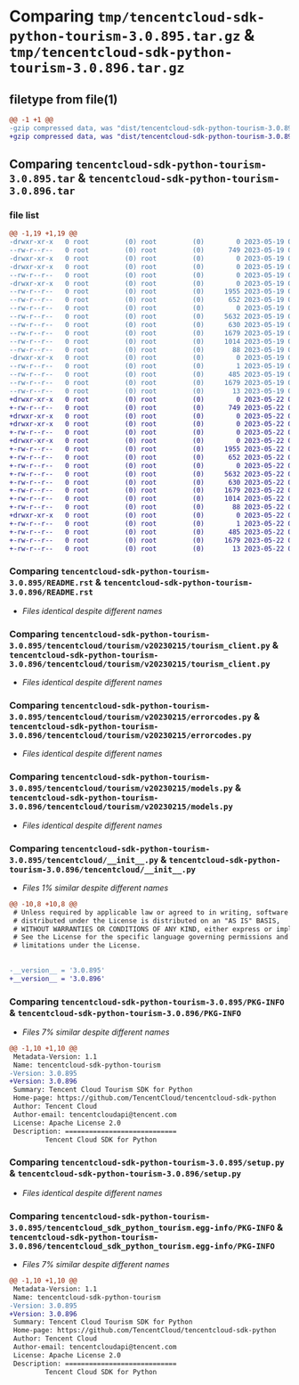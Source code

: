 # Comparing `tmp/tencentcloud-sdk-python-tourism-3.0.895.tar.gz` & `tmp/tencentcloud-sdk-python-tourism-3.0.896.tar.gz`

## filetype from file(1)

```diff
@@ -1 +1 @@
-gzip compressed data, was "dist/tencentcloud-sdk-python-tourism-3.0.895.tar", last modified: Fri May 19 03:03:53 2023, max compression
+gzip compressed data, was "dist/tencentcloud-sdk-python-tourism-3.0.896.tar", last modified: Mon May 22 00:35:58 2023, max compression
```

## Comparing `tencentcloud-sdk-python-tourism-3.0.895.tar` & `tencentcloud-sdk-python-tourism-3.0.896.tar`

### file list

```diff
@@ -1,19 +1,19 @@
-drwxr-xr-x   0 root         (0) root         (0)        0 2023-05-19 03:03:53.000000 tencentcloud-sdk-python-tourism-3.0.895/
--rw-r--r--   0 root         (0) root         (0)      749 2023-05-19 03:03:53.000000 tencentcloud-sdk-python-tourism-3.0.895/README.rst
-drwxr-xr-x   0 root         (0) root         (0)        0 2023-05-19 03:03:53.000000 tencentcloud-sdk-python-tourism-3.0.895/tencentcloud/
-drwxr-xr-x   0 root         (0) root         (0)        0 2023-05-19 03:03:53.000000 tencentcloud-sdk-python-tourism-3.0.895/tencentcloud/tourism/
--rw-r--r--   0 root         (0) root         (0)        0 2023-05-19 03:03:53.000000 tencentcloud-sdk-python-tourism-3.0.895/tencentcloud/tourism/__init__.py
-drwxr-xr-x   0 root         (0) root         (0)        0 2023-05-19 03:03:53.000000 tencentcloud-sdk-python-tourism-3.0.895/tencentcloud/tourism/v20230215/
--rw-r--r--   0 root         (0) root         (0)     1955 2023-05-19 03:03:53.000000 tencentcloud-sdk-python-tourism-3.0.895/tencentcloud/tourism/v20230215/tourism_client.py
--rw-r--r--   0 root         (0) root         (0)      652 2023-05-19 03:03:53.000000 tencentcloud-sdk-python-tourism-3.0.895/tencentcloud/tourism/v20230215/errorcodes.py
--rw-r--r--   0 root         (0) root         (0)        0 2023-05-19 03:03:53.000000 tencentcloud-sdk-python-tourism-3.0.895/tencentcloud/tourism/v20230215/__init__.py
--rw-r--r--   0 root         (0) root         (0)     5632 2023-05-19 03:03:53.000000 tencentcloud-sdk-python-tourism-3.0.895/tencentcloud/tourism/v20230215/models.py
--rw-r--r--   0 root         (0) root         (0)      630 2023-05-19 03:03:53.000000 tencentcloud-sdk-python-tourism-3.0.895/tencentcloud/__init__.py
--rw-r--r--   0 root         (0) root         (0)     1679 2023-05-19 03:03:53.000000 tencentcloud-sdk-python-tourism-3.0.895/PKG-INFO
--rw-r--r--   0 root         (0) root         (0)     1014 2023-05-19 03:03:53.000000 tencentcloud-sdk-python-tourism-3.0.895/setup.py
--rw-r--r--   0 root         (0) root         (0)       88 2023-05-19 03:03:53.000000 tencentcloud-sdk-python-tourism-3.0.895/setup.cfg
-drwxr-xr-x   0 root         (0) root         (0)        0 2023-05-19 03:03:53.000000 tencentcloud-sdk-python-tourism-3.0.895/tencentcloud_sdk_python_tourism.egg-info/
--rw-r--r--   0 root         (0) root         (0)        1 2023-05-19 03:03:53.000000 tencentcloud-sdk-python-tourism-3.0.895/tencentcloud_sdk_python_tourism.egg-info/dependency_links.txt
--rw-r--r--   0 root         (0) root         (0)      485 2023-05-19 03:03:53.000000 tencentcloud-sdk-python-tourism-3.0.895/tencentcloud_sdk_python_tourism.egg-info/SOURCES.txt
--rw-r--r--   0 root         (0) root         (0)     1679 2023-05-19 03:03:53.000000 tencentcloud-sdk-python-tourism-3.0.895/tencentcloud_sdk_python_tourism.egg-info/PKG-INFO
--rw-r--r--   0 root         (0) root         (0)       13 2023-05-19 03:03:53.000000 tencentcloud-sdk-python-tourism-3.0.895/tencentcloud_sdk_python_tourism.egg-info/top_level.txt
+drwxr-xr-x   0 root         (0) root         (0)        0 2023-05-22 00:35:58.000000 tencentcloud-sdk-python-tourism-3.0.896/
+-rw-r--r--   0 root         (0) root         (0)      749 2023-05-22 00:35:57.000000 tencentcloud-sdk-python-tourism-3.0.896/README.rst
+drwxr-xr-x   0 root         (0) root         (0)        0 2023-05-22 00:35:58.000000 tencentcloud-sdk-python-tourism-3.0.896/tencentcloud/
+drwxr-xr-x   0 root         (0) root         (0)        0 2023-05-22 00:35:58.000000 tencentcloud-sdk-python-tourism-3.0.896/tencentcloud/tourism/
+-rw-r--r--   0 root         (0) root         (0)        0 2023-05-22 00:35:57.000000 tencentcloud-sdk-python-tourism-3.0.896/tencentcloud/tourism/__init__.py
+drwxr-xr-x   0 root         (0) root         (0)        0 2023-05-22 00:35:58.000000 tencentcloud-sdk-python-tourism-3.0.896/tencentcloud/tourism/v20230215/
+-rw-r--r--   0 root         (0) root         (0)     1955 2023-05-22 00:35:57.000000 tencentcloud-sdk-python-tourism-3.0.896/tencentcloud/tourism/v20230215/tourism_client.py
+-rw-r--r--   0 root         (0) root         (0)      652 2023-05-22 00:35:57.000000 tencentcloud-sdk-python-tourism-3.0.896/tencentcloud/tourism/v20230215/errorcodes.py
+-rw-r--r--   0 root         (0) root         (0)        0 2023-05-22 00:35:57.000000 tencentcloud-sdk-python-tourism-3.0.896/tencentcloud/tourism/v20230215/__init__.py
+-rw-r--r--   0 root         (0) root         (0)     5632 2023-05-22 00:35:57.000000 tencentcloud-sdk-python-tourism-3.0.896/tencentcloud/tourism/v20230215/models.py
+-rw-r--r--   0 root         (0) root         (0)      630 2023-05-22 00:35:57.000000 tencentcloud-sdk-python-tourism-3.0.896/tencentcloud/__init__.py
+-rw-r--r--   0 root         (0) root         (0)     1679 2023-05-22 00:35:58.000000 tencentcloud-sdk-python-tourism-3.0.896/PKG-INFO
+-rw-r--r--   0 root         (0) root         (0)     1014 2023-05-22 00:35:57.000000 tencentcloud-sdk-python-tourism-3.0.896/setup.py
+-rw-r--r--   0 root         (0) root         (0)       88 2023-05-22 00:35:58.000000 tencentcloud-sdk-python-tourism-3.0.896/setup.cfg
+drwxr-xr-x   0 root         (0) root         (0)        0 2023-05-22 00:35:58.000000 tencentcloud-sdk-python-tourism-3.0.896/tencentcloud_sdk_python_tourism.egg-info/
+-rw-r--r--   0 root         (0) root         (0)        1 2023-05-22 00:35:58.000000 tencentcloud-sdk-python-tourism-3.0.896/tencentcloud_sdk_python_tourism.egg-info/dependency_links.txt
+-rw-r--r--   0 root         (0) root         (0)      485 2023-05-22 00:35:58.000000 tencentcloud-sdk-python-tourism-3.0.896/tencentcloud_sdk_python_tourism.egg-info/SOURCES.txt
+-rw-r--r--   0 root         (0) root         (0)     1679 2023-05-22 00:35:58.000000 tencentcloud-sdk-python-tourism-3.0.896/tencentcloud_sdk_python_tourism.egg-info/PKG-INFO
+-rw-r--r--   0 root         (0) root         (0)       13 2023-05-22 00:35:58.000000 tencentcloud-sdk-python-tourism-3.0.896/tencentcloud_sdk_python_tourism.egg-info/top_level.txt
```

### Comparing `tencentcloud-sdk-python-tourism-3.0.895/README.rst` & `tencentcloud-sdk-python-tourism-3.0.896/README.rst`

 * *Files identical despite different names*

### Comparing `tencentcloud-sdk-python-tourism-3.0.895/tencentcloud/tourism/v20230215/tourism_client.py` & `tencentcloud-sdk-python-tourism-3.0.896/tencentcloud/tourism/v20230215/tourism_client.py`

 * *Files identical despite different names*

### Comparing `tencentcloud-sdk-python-tourism-3.0.895/tencentcloud/tourism/v20230215/errorcodes.py` & `tencentcloud-sdk-python-tourism-3.0.896/tencentcloud/tourism/v20230215/errorcodes.py`

 * *Files identical despite different names*

### Comparing `tencentcloud-sdk-python-tourism-3.0.895/tencentcloud/tourism/v20230215/models.py` & `tencentcloud-sdk-python-tourism-3.0.896/tencentcloud/tourism/v20230215/models.py`

 * *Files identical despite different names*

### Comparing `tencentcloud-sdk-python-tourism-3.0.895/tencentcloud/__init__.py` & `tencentcloud-sdk-python-tourism-3.0.896/tencentcloud/__init__.py`

 * *Files 1% similar despite different names*

```diff
@@ -10,8 +10,8 @@
 # Unless required by applicable law or agreed to in writing, software
 # distributed under the License is distributed on an "AS IS" BASIS,
 # WITHOUT WARRANTIES OR CONDITIONS OF ANY KIND, either express or implied.
 # See the License for the specific language governing permissions and
 # limitations under the License.
 
 
-__version__ = '3.0.895'
+__version__ = '3.0.896'
```

### Comparing `tencentcloud-sdk-python-tourism-3.0.895/PKG-INFO` & `tencentcloud-sdk-python-tourism-3.0.896/PKG-INFO`

 * *Files 7% similar despite different names*

```diff
@@ -1,10 +1,10 @@
 Metadata-Version: 1.1
 Name: tencentcloud-sdk-python-tourism
-Version: 3.0.895
+Version: 3.0.896
 Summary: Tencent Cloud Tourism SDK for Python
 Home-page: https://github.com/TencentCloud/tencentcloud-sdk-python
 Author: Tencent Cloud
 Author-email: tencentcloudapi@tencent.com
 License: Apache License 2.0
 Description: ============================
         Tencent Cloud SDK for Python
```

### Comparing `tencentcloud-sdk-python-tourism-3.0.895/setup.py` & `tencentcloud-sdk-python-tourism-3.0.896/setup.py`

 * *Files identical despite different names*

### Comparing `tencentcloud-sdk-python-tourism-3.0.895/tencentcloud_sdk_python_tourism.egg-info/PKG-INFO` & `tencentcloud-sdk-python-tourism-3.0.896/tencentcloud_sdk_python_tourism.egg-info/PKG-INFO`

 * *Files 7% similar despite different names*

```diff
@@ -1,10 +1,10 @@
 Metadata-Version: 1.1
 Name: tencentcloud-sdk-python-tourism
-Version: 3.0.895
+Version: 3.0.896
 Summary: Tencent Cloud Tourism SDK for Python
 Home-page: https://github.com/TencentCloud/tencentcloud-sdk-python
 Author: Tencent Cloud
 Author-email: tencentcloudapi@tencent.com
 License: Apache License 2.0
 Description: ============================
         Tencent Cloud SDK for Python
```

